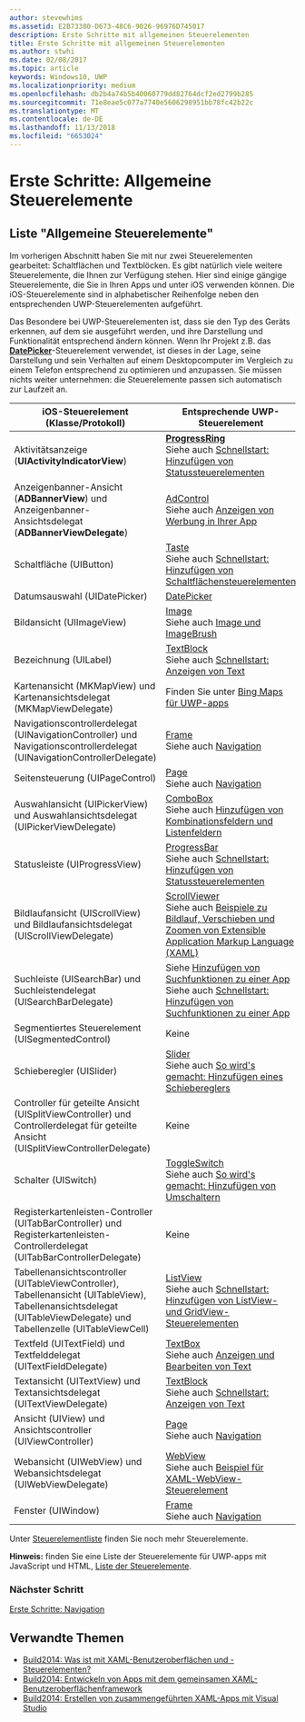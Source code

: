 ```yaml
---
author: stevewhims
ms.assetid: E2B73380-D673-48C6-9026-96976D745017
description: Erste Schritte mit allgemeinen Steuerelementen
title: Erste Schritte mit allgemeinen Steuerelementen
ms.author: stwhi
ms.date: 02/08/2017
ms.topic: article
keywords: Windows10, UWP
ms.localizationpriority: medium
ms.openlocfilehash: db2b4a74b5b40060779dd82764dcf2ed2799b285
ms.sourcegitcommit: 71e8eae5c077a7740e5606298951bb78fc42b22c
ms.translationtype: MT
ms.contentlocale: de-DE
ms.lasthandoff: 11/13/2018
ms.locfileid: "6653024"
---
```

# <a name="getting-started-common-controls"></a>Erste Schritte: Allgemeine Steuerelemente


## <a name="common-controls-list"></a>Liste "Allgemeine Steuerelemente"

Im vorherigen Abschnitt haben Sie mit nur zwei Steuerelementen gearbeitet: Schaltflächen und Textblöcken. Es gibt natürlich viele weitere Steuerelemente, die Ihnen zur Verfügung stehen. Hier sind einige gängige Steuerelemente, die Sie in Ihren Apps und unter iOS verwenden können. Die iOS-Steuerelemente sind in alphabetischer Reihenfolge neben den entsprechenden UWP-Steuerelementen aufgeführt.

Das Besondere bei UWP-Steuerelementen ist, dass sie den Typ des Geräts erkennen, auf dem sie ausgeführt werden, und ihre Darstellung und Funktionalität entsprechend ändern können. Wenn Ihr Projekt z.B. das [**DatePicker**](https://msdn.microsoft.com/library/windows/apps/br211681)-Steuerelement verwendet, ist dieses in der Lage, seine Darstellung und sein Verhalten auf einem Desktopcomputer im Vergleich zu einem Telefon entsprechend zu optimieren und anzupassen. Sie müssen nichts weiter unternehmen: die Steuerelemente passen sich automatisch zur Laufzeit an.

| iOS-Steuerelement (Klasse/Protokoll) | Entsprechende UWP-Steuerelement |
|------------------------------|--------------------------------------|
| Aktivitätsanzeige (**UIActivityIndicatorView**) | [**ProgressRing**](https://msdn.microsoft.com/library/windows/apps/br227538) <br/> Siehe auch [Schnellstart: Hinzufügen von Statussteuerelementen](https://msdn.microsoft.com/library/windows/apps/xaml/hh780651) |
| Anzeigenbanner-Ansicht (**ADBannerView**) und Anzeigenbanner-Ansichtsdelegat (**ADBannerViewDelegate**) | [AdControl](https://msdn.microsoft.com/library/windows/apps/microsoft.advertising.winrt.ui.adcontrol.aspx) <br/> Siehe auch [Anzeigen von Werbung in Ihrer App](../monetize/display-ads-in-your-app.md) |
| Schaltfläche (UIButton) | [Taste](https://msdn.microsoft.com/library/windows/apps/br209265) <br/> Siehe auch [Schnellstart: Hinzufügen von Schaltflächensteuerelementen](https://msdn.microsoft.com/library/windows/apps/xaml/jj153346) |
| Datumsauswahl (UIDatePicker) | [DatePicker](https://msdn.microsoft.com/library/windows/apps/br211681) |
| Bildansicht (UIImageView) | [Image](https://msdn.microsoft.com/library/windows/apps/br242752) <br/> Siehe auch [Image und ImageBrush](https://msdn.microsoft.com/library/windows/apps/mt280382) |
| Bezeichnung (UILabel) | [TextBlock](https://msdn.microsoft.com/library/windows/apps/br209652) <br/> Siehe auch [Schnellstart: Anzeigen von Text](https://msdn.microsoft.com/library/windows/apps/xaml/hh700392) |
| Kartenansicht (MKMapView) und Kartenansichtsdelegat (MKMapViewDelegate) | Finden Sie unter [Bing Maps für UWP-apps](http://go.microsoft.com/fwlink/p/?LinkId=263496) |
| Navigationscontrollerdelegat (UINavigationController) und Navigationscontrollerdelegat (UINavigationControllerDelegate) | [Frame](https://msdn.microsoft.com/library/windows/apps/br242682) <br/> Siehe auch [Navigation](https://msdn.microsoft.com/library/windows/apps/mt187344) |
| Seitensteuerung (UIPageControl) | [Page](https://msdn.microsoft.com/library/windows/apps/br227503) <br/> Siehe auch [Navigation](https://msdn.microsoft.com/library/windows/apps/mt187344) |
| Auswahlansicht (UIPickerView) und Auswahlansichtsdelegat (UIPickerViewDelegate) | [ComboBox](https://msdn.microsoft.com/library/windows/apps/br209348) <br/> Siehe auch [Hinzufügen von Kombinationsfeldern und Listenfeldern](https://msdn.microsoft.com/library/windows/apps/xaml/hh780616) |
| Statusleiste (UIProgressView) | [ProgressBar](https://msdn.microsoft.com/library/windows/apps/br227529) <br/> Siehe auch [Schnellstart: Hinzufügen von Statussteuerelementen](https://msdn.microsoft.com/library/windows/apps/xaml/hh780651) |
| Bildlaufansicht (UIScrollView) und Bildlaufansichtsdelegat (UIScrollViewDelegate) | [ScrollViewer](https://msdn.microsoft.com/library/windows/apps/br209527) <br/>  Siehe auch [Beispiele zu Bildlauf, Verschieben und Zoomen von Extensible Application Markup Language (XAML)](http://go.microsoft.com/fwlink/p/?LinkId=238577) |
| Suchleiste (UISearchBar) und Suchleistendelegat (UISearchBarDelegate) | Siehe [Hinzufügen von Suchfunktionen zu einer App](https://msdn.microsoft.com/library/windows/apps/xaml/jj130767) <br/>  Siehe auch [Schnellstart: Hinzufügen von Suchfunktionen zu einer App](https://msdn.microsoft.com/library/windows/apps/xaml/hh868180) |
| Segmentiertes Steuerelement (UISegmentedControl) | Keine |
| Schieberegler (UISlider) | [Slider](https://msdn.microsoft.com/library/windows/apps/br209614) <br/>  Siehe auch [So wird's gemacht: Hinzufügen eines Schiebereglers](https://msdn.microsoft.com/library/windows/apps/xaml/hh868197) |
| Controller für geteilte Ansicht (UISplitViewController) und Controllerdelegat für geteilte Ansicht (UISplitViewControllerDelegate) | Keine |
| Schalter (UISwitch) | [ToggleSwitch](https://msdn.microsoft.com/library/windows/apps/br209712) <br/>  Siehe auch [So wird's gemacht: Hinzufügen von Umschaltern](https://msdn.microsoft.com/library/windows/apps/xaml/hh868198) |
| Registerkartenleisten-Controller (UITabBarController) und Registerkartenleisten-Controllerdelegat (UITabBarControllerDelegate) | Keine |
| Tabellenansichtscontroller (UITableViewController), Tabellenansicht (UITableView), Tabellenansichtsdelegat (UITableViewDelegate) und Tabellenzelle (UITableViewCell) | [ListView](https://msdn.microsoft.com/library/windows/apps/br242878) <br/>  Siehe auch [Schnellstart: Hinzufügen von ListView- und GridView-Steuerelementen](https://msdn.microsoft.com/library/windows/apps/xaml/hh780650) |
| Textfeld (UITextField) und Textfelddelegat (UITextFieldDelegate) | [TextBox](https://msdn.microsoft.com/library/windows/apps/br209683) <br/>  Siehe auch [Anzeigen und Bearbeiten von Text](https://msdn.microsoft.com/library/windows/apps/mt280218) |
| Textansicht (UITextView) und Textansichtsdelegat (UITextViewDelegate) | [TextBlock](https://msdn.microsoft.com/library/windows/apps/br209652) <br/>  Siehe auch [Schnellstart: Anzeigen von Text](https://msdn.microsoft.com/library/windows/apps/xaml/hh700392) |
| Ansicht (UIView) und Ansichtscontroller (UIViewController) | [Page](https://msdn.microsoft.com/library/windows/apps/br227503) <br/>  Siehe auch [Navigation](https://msdn.microsoft.com/library/windows/apps/mt187344) |
| Webansicht (UIWebView) und Webansichtsdelegat (UIWebViewDelegate) | [WebView](https://msdn.microsoft.com/library/windows/apps/br227702) <br/>  Siehe auch [Beispiel für XAML-WebView-Steuerelement](http://go.microsoft.com/fwlink/p/?LinkId=238582) |
| Fenster (UIWindow) | [Frame](https://msdn.microsoft.com/library/windows/apps/br242682) <br/>  Siehe auch [Navigation](https://msdn.microsoft.com/library/windows/apps/mt187344) |

Unter [Steuerelementliste](https://msdn.microsoft.com/library/windows/apps/mt185406) finden Sie noch mehr Steuerelemente.

**Hinweis:** finden Sie eine Liste der Steuerelemente für UWP-apps mit JavaScript und HTML, [Liste der Steuerelemente](https://msdn.microsoft.com/library/windows/apps/hh465453).

### <a name="next-step"></a>Nächster Schritt

[Erste Schritte: Navigation](getting-started-navigation.md)

## <a name="related-topics"></a>Verwandte Themen

* [Build2014: Was ist mit XAML-Benutzeroberflächen und -Steuerelementen?](http://go.microsoft.com/fwlink/p/?LinkID=397897)
* [Build2014: Entwickeln von Apps mit dem gemeinsamen XAML-Benutzeroberflächenframework](http://go.microsoft.com/fwlink/p/?LinkID=397898)
* [Build2014: Erstellen von zusammengeführten XAML-Apps mit Visual Studio](http://go.microsoft.com/fwlink/p/?LinkID=397876)
